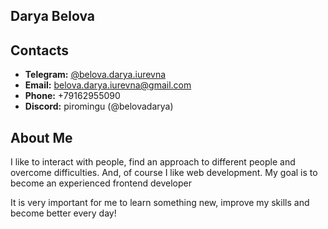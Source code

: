 ## Darya Belova

## Contacts

- **Telegram:** [@belova.darya.iurevna](https://t.me/belova_darya_iurevna)
- **Email:** belova.darya.iurevna@gmail.com
- **Phone:** +79162955090 
- **Discord:** piromingu (@belovadarya)

## About Me

I like to interact with people, find an approach to different people and overcome difficulties. And, of course I like web development. My goal is to become an experienced frontend developer

It is very important for me to learn something new, improve my skills and become better every day!

